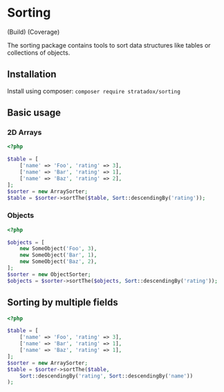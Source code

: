 # Sorting

(Build)
(Coverage)

The sorting package contains tools to sort data structures like tables or collections of objects.

## Installation

Install using composer:
`composer require stratadox/sorting`

## Basic usage

### 2D Arrays

```php
<?php

$table = [
    ['name' => 'Foo', 'rating' => 3],
    ['name' => 'Bar', 'rating' => 1],
    ['name' => 'Baz', 'rating' => 2],
];
$sorter = new ArraySorter;
$table = $sorter->sortThe($table, Sort::descendingBy('rating'));
```

### Objects
```php
<?php

$objects = [
    new SomeObject('Foo', 3),
    new SomeObject('Bar', 1),
    new SomeObject('Baz', 2),
];
$sorter = new ObjectSorter;
$objects = $sorter->sortThe($objects, Sort::descendingBy('rating'));
```

## Sorting by multiple fields

```php
<?php

$table = [
    ['name' => 'Foo', 'rating' => 3],
    ['name' => 'Bar', 'rating' => 1],
    ['name' => 'Baz', 'rating' => 1],
];
$sorter = new ArraySorter;
$table = $sorter->sortThe($table, 
    Sort::descendingBy('rating', Sort::descendingBy('name'))
);
```

